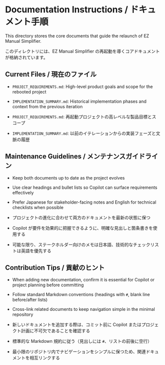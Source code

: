 # Documentation Instructions / ドキュメント手順

This directory stores the core documents that guide the relaunch of EZ Manual Simplifier.

このディレクトリには、EZ Manual Simplifier の再起動を導くコアドキュメントが格納されています。

## Current Files / 現在のファイル

- `PROJECT_REQUIREMENTS.md`: High-level product goals and scope for the rebooted project
- `IMPLEMENTATION_SUMMARY.md`: Historical implementation phases and context from the previous iteration

- `PROJECT_REQUIREMENTS.md`: 再起動プロジェクトの高レベルな製品目標とスコープ
- `IMPLEMENTATION_SUMMARY.md`: 以前のイテレーションからの実装フェーズと文脈の履歴

## Maintenance Guidelines / メンテナンスガイドライン

- Keep both documents up to date as the project evolves
- Use clear headings and bullet lists so Copilot can surface requirements effectively
- Prefer Japanese for stakeholder-facing notes and English for technical checklists when possible

- プロジェクトの進化に合わせて両方のドキュメントを最新の状態に保つ
- Copilot が要件を効果的に把握できるように、明確な見出しと箇条書きを使用する
- 可能な限り、ステークホルダー向けのメモは日本語、技術的なチェックリストは英語を優先する

## Contribution Tips / 貢献のヒント

- When adding new documentation, confirm it is essential for Copilot or project planning before committing
- Follow standard Markdown conventions (headings with `#`, blank line before/after lists)
- Cross-link related documents to keep navigation simple in the minimal repository

- 新しいドキュメントを追加する際は、コミット前に Copilot またはプロジェクト計画に不可欠であることを確認する
- 標準的な Markdown 規約に従う（見出しには `#`、リストの前後に空行）
- 最小限のリポジトリ内でナビゲーションをシンプルに保つため、関連ドキュメントを相互リンクする
